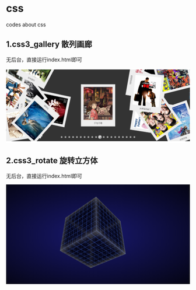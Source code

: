 # css
codes about css

## 1.css3_gallery 散列画廊

无后台，直接运行index.html即可

![index](https://github.com/w190768613/css/blob/master/css3_gallery/index.png)


## 2.css3_rotate 旋转立方体

无后台，直接运行index.html即可

![index](https://github.com/w190768613/css/blob/master/css3_rotate/index.png)
